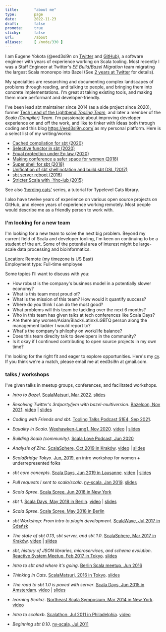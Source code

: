 ```yaml
---
title:       "about me"
type:        page
date:        2022-11-23
draft:       false
promote:     true
sticky:      false
url:         /about
aliases:     [ /node/330 ]
---
```


I am Eugene Yokota (@eed3si9n on [Twitter](https://twitter.com/eed3si9n) and [GitHub](https://github.com/eed3si9n)), a software engineer with years of experience working on Scala tooling. Most recently I was a Staff Engineer at Twitter's _EE Build/Bazel Migration_ team migrating the largest Scala monorepo into Bazel (See [2 years at Twitter](/2years-at-twitter/) for details).

My specialties are researching and documenting complex landscapes of problems through reading, and talking to people, and bringing them into concrete implementations. I'm great at taking existing tools, and making them more performant and developer-friendly.

I've been lead sbt maintainer since 2014 (as a side project since 2020), former [Tech Lead of the Lightbend _Tooling Team_](/6years-at-lightbend), and later a member of the _Scala (Compiler) Team_. I'm passionate about improving developer experience on and off the work, and like to tinker with ideas both through coding and this blog <https://eed3si9n.com/> as my personal platform. Here is a select list of my writing/works:

- [Cached compilation for sbt (2020)](/cached-compilation-for-sbt)
- [Selective functor in sbt (2020)](/selective-functor-in-sbt)
- [Equal protection under Eq law (2020)](/equal-protection-under-eq-law)
- [Making conference a safer space for women (2018)](/making-conference-a-safer-space)
- [Super shell for sbt (2018)](/super-shell-for-sbt/)
- [Unification of sbt shell notation and build.sbt DSL (2017)](https://contributors.scala-lang.org/t/unification-of-sbt-shell-notation-and-build-sbt-dsl/913)
- [sbt server reboot (2016)](/sbt-server-reboot)
- [Stricter Scala with -Yno-lub (2015)](/stricter-scala-with-ynolub)

See also ['herding cats'](/herding-cats/) series, a tutorial for Typelevel Cats library.

<!--more-->

I also have twelve years of experience on various open source projects on GitHub, and eleven years of experience working remotely. Most people would describe me as a friendly person to work with.

### I'm looking for a new team

I'm looking for a new team to solve the next big problem. Beyond my current field of Scala and developer tooling, I'm keen on continuing to be a student of the art. Some of the potential area of interest might be large-scale data processing and bioinformatics.

Location: Remote (my timezone is US East)<br>
Employment type: Full-time employee

Some topics I'll want to discuss with you:

- How robust is the company's business model in a potentially slower economy?
- What is this team most proud of?
- What is the mission of this team? How would it quantify success?
- Where do you think I can do the most good?
- What problems will this team be tackling over the next 6 months?
- Who in this team has given talks at tech conferences like Scala Days?
- Are there any women/Asian/Black/Latinx/LGBTQ person along the management ladder I would report to?
- What's the company's philophy on work/life balance?
- Does this team direclty talk to developers in the community?
- Is it okay if I continued contributing to open source projects in my own time?

I'm looking for the right fit and eager to explore opportunities. Here's my [cv](/cv.pdf). If you think we're a match, please email me at eed3si9n at gmail.com.

### talks / workshops

I've given talks in meetup groups, conferences, and facilitated workshops.

- *Intro to Bazel*. [ScalaMatsuri, Mar 2022][scalamatsuri2022]. [slides][bazel101]
- *Resolving Twitter's 3rdparty/jvm with bazel-multiversion*. [Bazelcon, Nov 2021][bazelcon]. [video][bazelcon-video] | [slides][bazelcon-slides]
- *Coding with Friends and sbt*. [Tooling Talks Podcast S1E4, Sep 2021][toolingtalks2021].
- *Equality in Scala*. [Weehawken-Lang1, Nov 2020][lang1]. [video][eq-video] | [slides][eq-slides]
- *Building Scala (community)*. [Scala Love Podcast, Jun 2020][scalalove-podcast]
- *Analysis of Zinc*. [ScalaSphere, Oct 2019 in Kraków][sphere2019]. [video][sphere2019-video] | [slides][sphere2019-slides]
- *ScalaBridge Tokyo*. [Jun, 2019][scalabridge], an intro workshop for women + underrepresented folks
- *sbt core concepts*. [Scala Days, Jun 2019 in Lausanne][scaladays2019]. [video][scaladays2019-video] | [slides][core-concepts-slides]
- *Pull requests I sent to scala/scala*. [ny-scala, Jan 2019][nyscala2019]. [slides][nyscala2019-slides]
- *Scala Spree*. [Scala Spree, Jun 2018 in New York][scalaspreenyc]
- *sbt 1*. [Scala Days, May 2018 in Berlin][scaladays2018berlin]. [video][scaladays2018berlin-video] | [slides][sbt1-slides]
- *Scala Spree*. [Scala Spree, May 2018 in Berlin][scalaspreeberlin]
- *sbt Workshop: From intro to plugin development*. [ScalaWave, Jul 2017 in Gdańsk][wave]
- *The state of sbt 0.13, sbt server, and sbt 1.0*. [ScalaSphere, Mar 2017 in Kraków][sphere2017]. [video][sphere2017-video] | [slides][sphere2017-slides]
- *sbt, history of JSON libraries, microservices, and schema evolution*. [Reactive System Meetup, Feb 2017 in Tokyo][reactive2017]. [slides][json-slides]
- *Intro to sbt and where it's going*. [Berlin Scala meetup, Jun 2016][berlinscala]
- *Thinking in Cats*. [ScalaMatsuri, 2016 in Tokyo][scalamatsuri2016]. [slides][scalamatsuri2016-slides]
- *The road to sbt 1.0 is paved with server*. [Scala Days, Jun 2015 in Amsterdam][scaladays2015ams]. [video][scaladays2015ams-video] | [slides][scaladays2015ams-slides]
- *learning Scalaz*. [Northeast Scala Symposium, Mar 2014 in New York][nescala2014]. [video][nescala2014-video]
- *Intro to scalaxb*. [Scalathon, Jul 2011 in Philadelphia][scalathon]. [video][scalathon-video]
- *Beginning sbt 0.10*. [ny-scala, Jul 2011][nyscala2011]

  [bazel101]: /bazel101
  [scalamatsuri2022]: https://2022.scalamatsuri.org/en/program
  [bazelcon]: https://opensourcelive.withgoogle.com/events/bazelcon2021?talk=resolving-twitters-3rdparty-jvm-with-bazel-multiversion
  [bazelcon-video]: https://www.youtube.com/watch?v=fm6YbBLLlYo
  [bazelcon-slides]: https://docs.google.com/presentation/d/1vwEBvbP7J-kAoIUDVG-VVAelDw23hUvsEr90iVl_1fs/edit?usp=sharing
  [toolingtalks2021]: https://www.tooling-talks.com/episode-4
  [lang1]: /weehawken-lang1/
  [scalalove-podcast]: https://scala.love/building-scala-community-with-eugene-yokota/
  [eq-video]: https://www.youtube.com/watch?v=CF0o95WEGiM
  [eq-slides]: /equality
  [scalabridge]: https://scalaconfjp.doorkeeper.jp/events/91205
  [scaladays2019]: https://web.archive.org/web/20200924111612/https://www.scaladays.org/2019/lausanne/schedule/sbt-core-concepts
  [scaladays2019-video]: https://www.youtube.com/watch?v=-shamsTC7rQ
  [core-concepts-slides]: https://www.slideshare.net/EugeneYokota/sbt-core-concepts-scalamatsuri-2019
  [wave]: https://web.archive.org/web/20170710194635/https://scalawave.io/
  [berlinscala]: https://www.meetup.com/scala-berlin-brandenburg/events/231960997/
  [sphere2019]: https://sphere.it/event/scala-devtools-2019/
  [sphere2019-video]: https://www.youtube.com/watch?v=h8ACmUHQ2jg
  [sphere2019-slides]: https://www.slideshare.net/EugeneYokota/analysis-of-zinc-scalasphere-2019
  [nyscala2019]: https://www.meetup.com/ny-scala/events/257755297/
  [nyscala2019-slides]: https://www.slideshare.net/EugeneYokota/pull-requests-i-sent-to-scalascala-nyscala-2019
  [scalaspreenyc]: https://engineering.tapad.com/scala-spree-nyc-a-community-effort-open-sourcing-live-tapad-4844eaf6ebc0
  [scaladays2018berlin]: https://web.archive.org/web/20180919183336/https://eu.scaladays.org/schedule
  [scalaspreeberlin]: https://web.archive.org/web/20200920004228/https://www.lightbend.com/blog/berlin-scala-spree
  [scaladays2018berlin-video]: https://www.youtube.com/watch?v=rjW-H8hY7BM
  [sbt1-slides]: https://www.slideshare.net/EugeneYokota/sbt-1
  [sphere2017]: https://sphere.it/event/scala-devtools-2017/
  [sphere2017-video]: https://www.youtube.com/watch?v=hMOjUI8arRM
  [sphere2017-slides]: https://www.slideshare.net/EugeneYokota/the-state-of-sbt-013-sbt-server-and-sbt-10-scalasphere-ver
  [reactive2017]: https://techplay.jp/event/612794
  [json-slides]: https://www.slideshare.net/EugeneYokota/sbt-history-of-json-libraries-microservices-and-schema-evolution-tokyo-ver
  [scalamatsuri2016]: https://2016.scalamatsuri.org/index_en.html
  [scalamatsuri2016-slides]: https://www.slideshare.net/EugeneYokota/thinking-in-cats
  [scaladays2015ams]: https://web.archive.org/web/20150611102153/http://event.scaladays.org/scaladays-amsterdam-2015
  [scaladays2015ams-video]: https://www.youtube.com/watch?v=Wl8QzsZ4lZk
  [scaladays2015ams-slides]: https://www.slideshare.net/EugeneYokota/road-to-sbt-10-paved-with-server-49229965
  [nescala2014]: https://nescala.io/2014/
  [nescala2014-video]: https://www.youtube.com/watch?v=jyMIvcUxOJ0
  [scalathon]: http://scalathon.org/videos.html
  [scalathon-video]: https://vimeo.com/28770488
  [nyscala2011]: https://www.meetup.com/ny-scala/events/23150451/?a=socialmedia

